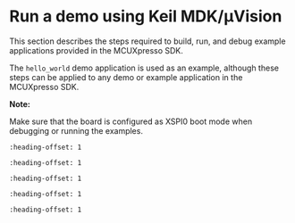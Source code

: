 # Run a demo using Keil MDK/μVision 

This section describes the steps required to build, run, and debug example applications provided in the MCUXpresso SDK.

The `hello_world` demo application is used as an example, although these steps can be applied to any demo or example application in the MCUXpresso SDK.

**Note:**

Make sure that the board is configured as XSPI0 boot mode when debugging or running the examples.


```{include} ../topics/keil_install_cmsis_device_pacl.md
:heading-offset: 1
```

```{include} ../topics/keil_build_an_example_application.md
:heading-offset: 1
```

```{include} ../topics/keil_run_an_example_application.md
:heading-offset: 1
```

```{include} ../topics/keil_build_a_multicore_example_application.md
:heading-offset: 1
```

```{include} ../topics/keil_run_a_multicore_example_application.md
:heading-offset: 1
```

